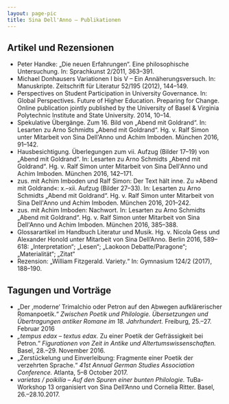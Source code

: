 ```yaml
---
layout: page-pic
title: Sina Dell'Anno – Publikationen
---
```


## Artikel und Rezensionen
- Peter Handke: „Die neuen Erfahrungen“. Eine philosophische Untersuchung. In: Sprachkunst 2/2011, 363–391.
- Michael Donhausers Variationen I bis V – Ein Annäherungsversuch. In: Manuskripte. Zeitschrift für Literatur 52/195 (2012), 144–149.
- Perspectives on Student Participation in University Governance. In: Global Perspectives. Future of Higher Education. Preparing for Change. Online publication jointly published by the University of Basel & Virginia Polytechnic Institute and State University. 2014, 10–14.
- Spekulative Übergänge. Zum 16. Bild von „Abend mit Goldrand“. In: Lesarten zu Arno Schmidts „Abend mit Goldrand“. Hg. v. Ralf Simon unter Mitarbeit von Sina Dell'Anno und Achim Imboden. München 2016, 91–142.
- Hausbesichtigung. Überlegungen zum vii. Aufzug (Bilder 17–19) von „Abend mit Goldrand“. In: Lesarten zu Arno Schmidts „Abend mit Goldrand“. Hg. v. Ralf Simon unter Mitarbeit von Sina Dell'Anno und Achim Imboden. München 2016, 142–171.
- zus. mit Achim Imboden und Ralf Simon: Der Text hält inne. Zu »Abend mit Goldrand«: x.–xii. Aufzug (Bilder 27–33). In: Lesarten zu Arno Schmidts „Abend mit Goldrand“. Hg. v. Ralf Simon unter Mitarbeit von Sina Dell'Anno und Achim Imboden. München 2016, 201–242.
- zus. mit Achim Imboden: Nachwort. In: Lesarten zu Arno Schmidts „Abend mit Goldrand“. Hg. v. Ralf Simon unter Mitarbeit von Sina Dell'Anno und Achim Imboden. München 2016, 385–388.
- Glossarartikel im Handbuch Literatur und Musik. Hg. v. Nicola Gess und Alexander Honold unter Mitarbeit von Sina Dell’Anno. Berlin 2016, 589–618: „Interpretation“; „Lesen“; „Laokoon Debatte/Paragone“; „Materialität“; „Zitat“
- Rezension: „William Fitzgerald. Variety.“ In: Gymnasium 124/2 (2017), 188–190.

## Tagungen und Vorträge

- „Der ,moderne‘ Trimalchio oder Petron auf den Abwegen aufklärerischer Romanpoetik.“ *Zwischen Poetik und Philologie. Übersetzungen und Übertragungen antiker Romane im 18. Jahrhundert.* Freiburg, 25.–27. Februar 2016
- *„tempus edax – textus edax.* Zu einer Poetik der Gefrässigkeit bei Petron.“ *Figurationen von Zeit in Antike und Altertumswissenschaften.* Basel, 28.–29. November 2016.
- „Zerstückelung und Einverleibung: Fragmente einer Poetik der verzehrten Sprache.“ *41st Annual German Studies Association Conference.* Atlanta, 5–8 October 2017.
- *varietas / poikilía – Auf den Spuren einer bunten Philologie.* TuBa-Workshop 13 organisiert von Sina Dell’Anno und Cornelia Ritter. Basel, 26.–28.10.2017.
